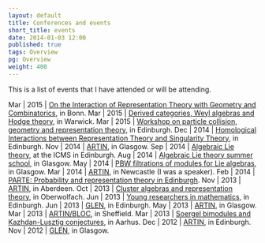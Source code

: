 ```yaml
---
layout: default
title: Conferences and events
short_title: events
date: 2014-01-03 12:00
published: true
tags: Overview
pg: Overview
weight: 400
---
```


This is a list of events that I have attended or will be attending.

Mar | 2015 | [On the Interaction of Representation Theory with Geometry and Combinatorics][Bonn15], in Bonn.
Mar | 2015 | [Derived categories, Weyl algebras and Hodge theory][DerCat15], in Warwick.
Mar | 2015 | [Workshop on particle collision, geometry and representation theory][CQI15], in Edinburgh.
Dec | 2014 | [Homological Interactions between Representation Theory and Singularity Theory][HomRep14], in Edinburgh.
Nov | 2014 | [ARTIN][], in Glasgow.
Sep | 2014 | [Algebraic Lie theory][], at the ICMS in Edinburgh.
Aug | 2014 | [Algebraic Lie theory summer school][], in Glasgow.
May | 2014 | [PBW filtrations of modules for Lie algebras][], in Glasgow.
Mar | 2014 | [ARTIN][], in Newcastle (I was a speaker).
Feb | 2014 | [PARTE: Probability and representation theory in Edinburgh][PARTE].
Nov | 2013 | [ARTIN][], in Aberdeen.
Oct | 2013 | [Cluster algebras and representation theory][Cluster13], in Oberwolfach.
Jun | 2013 | [Young researchers in mathematics][YRM13], in Edinburgh.
Jun | 2013 | [GLEN][], in Edinburgh.
May | 2013 | [ARTIN][ARTINold], in Glasgow.
Mar | 2013 | [ARTIN/BLOC][], in Sheffield.
Mar | 2013 | [Soergel bimodules and Kazhdan-Lusztig conjectures][Aarhus13], in Aarhus.
Dec | 2012 | [ARTIN][ARTINold], in Edinburgh.
Nov | 2012 | [GLEN][], in Glasgow.

[Algebraic Lie theory]: http://www.icms.org.uk/workshop.php?id=299
[Algebraic Lie theory summer school]: http://www.maths.gla.ac.uk/~gbellamy/summer/index.html
[PBW filtrations of modules for Lie algebras]: http://www.maths.gla.ac.uk/~gfourier/workshop14.htm
[ARTIN]: http://hodge.maths.ed.ac.uk/tiki/ARTIN
[PARTE]: http://www.lmpt.univ-tours.fr/~lecouvey/Edinburgh/parte.html
[ARTINold]: http://www.abdn.ac.uk/artin/
[ARTIN/BLOC]: http://www.abdn.ac.uk/artin/
[Cluster13]: http://www.mfo.de/occasion/1342a/www_view
[YRM13]: http://www.maths.gla.ac.uk/YRM2013/
[Aarhus13]: http://qgm.au.dk/events/show/artikel/masterclass-march-2013/
[GLEN]: http://www.maths.ed.ac.uk/~mwemyss/GLEN.html
[HomRep14]: http://www.maths.ed.ac.uk/~mkalck/workshop.html
[CQI15]: http://abrochier.org/cqi2015/
[DerCat15]: http://www.cf.ac.uk/maths/subsites/logvinenko/2014-wrwsym/05-waho.html
[Bonn15]: http://www.him.uni-bonn.de/events/scientific-events/single-scientific-events/followup-representation-theory-2015/description/

